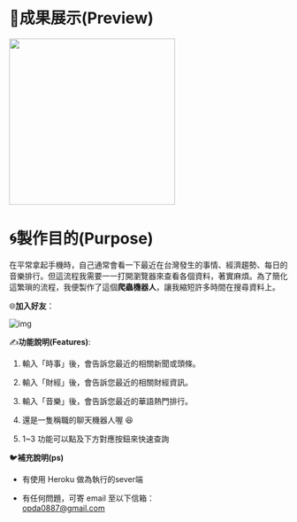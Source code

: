 # 👀成果展示(Preview) 

<img src="https://i.imgur.com/rMYjzT2.png" width="300">

# 🌀製作目的(Purpose) 
在平常拿起手機時，自己通常會看一下最近在台灣發生的事情、經濟趨勢、每日的音樂排行。但這流程我需要一一打開瀏覽器來查看各個資料，著實麻煩。為了簡化這繁瑣的流程，我便製作了這個**爬蟲機器人**，讓我縮短許多時間在搜尋資料上。

🌐**加入好友**：

![img](https://i.imgur.com/4d63HUk.png)

✍️**功能說明(Features)**:

1. 輸入「時事」後，會告訴您最近的相關新聞或頭條。

2. 輸入「財經」後，會告訴您最近的相關財經資訊。

3. 輸入「音樂」後，會告訴您最近的華語熱門排行。

4. 還是一隻稱職的聊天機器人喔 😆

5. 1~3 功能可以點及下方對應按鈕來快速查詢

🐦**補充說明(ps)**

* 有使用 Heroku 做為執行的sever端

* 有任何問題，可寄 email 至以下信箱：  
opda0887@gmail.com

